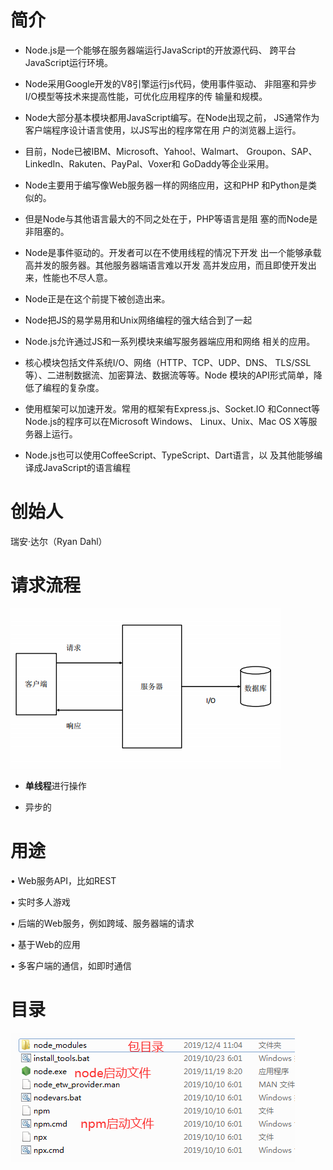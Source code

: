 # 简介

- Node.js是一个能够在服务器端运行JavaScript的开放源代码、 跨平台JavaScript运行环境。 

-  Node采用Google开发的V8引擎运行js代码，使用事件驱动、 非阻塞和异步I/O模型等技术来提高性能，可优化应用程序的传 输量和规模。 

- Node大部分基本模块都用JavaScript编写。在Node出现之前， JS通常作为客户端程序设计语言使用，以JS写出的程序常在用 户的浏览器上运行。 

- 目前，Node已被IBM、Microsoft、Yahoo!、Walmart、 Groupon、SAP、 LinkedIn、Rakuten、PayPal、Voxer和 GoDaddy等企业采用。

-  Node主要用于编写像Web服务器一样的网络应用，这和PHP 和Python是类似的。 

- 但是Node与其他语言最大的不同之处在于，PHP等语言是阻 塞的而Node是非阻塞的。 

- Node是事件驱动的。开发者可以在不使用线程的情况下开发 出一个能够承载高并发的服务器。其他服务器端语言难以开发 高并发应用，而且即使开发出来，性能也不尽人意。 

- Node正是在这个前提下被创造出来。 

- Node把JS的易学易用和Unix网络编程的强大结合到了一起

- Node.js允许通过JS和一系列模块来编写服务器端应用和网络 相关的应用。 

-  核心模块包括文件系统I/O、网络（HTTP、TCP、UDP、DNS、 TLS/SSL等）、二进制数据流、加密算法、数据流等等。Node 模块的API形式简单，降低了编程的复杂度。 

- 使用框架可以加速开发。常用的框架有Express.js、Socket.IO 和Connect等Node.js的程序可以在Microsoft Windows、 Linux、Unix、Mac OS X等服务器上运行。 

- Node.js也可以使用CoffeeScript、TypeScript、Dart语言，以 及其他能够编译成JavaScript的语言编程





# 创始人

瑞安·达尔（Ryan Dahl） 



# 请求流程

![](picc/requesst.png)

- **单线程**进行操作

- 异步的



# 用途

• Web服务API，比如REST 

• 实时多人游戏 

• 后端的Web服务，例如跨域、服务器端的请求 

• 基于Web的应用 

• 多客户端的通信，如即时通信



# 目录

![](picc/目录.png)















